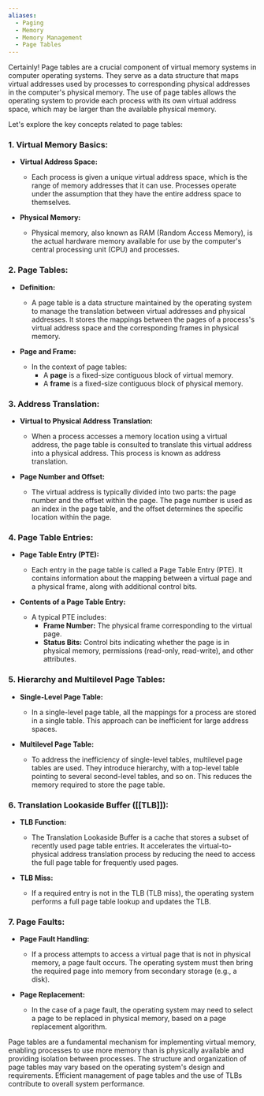 ```yaml
---
aliases:
  - Paging
  - Memory
  - Memory Management
  - Page Tables
---
```

Certainly! Page tables are a crucial component of virtual memory systems in computer operating systems. They serve as a data structure that maps virtual addresses used by processes to corresponding physical addresses in the computer's physical memory. The use of page tables allows the operating system to provide each process with its own virtual address space, which may be larger than the available physical memory.

Let's explore the key concepts related to page tables:

### 1. **Virtual Memory Basics:**

- **Virtual Address Space:**
  - Each process is given a unique virtual address space, which is the range of memory addresses that it can use. Processes operate under the assumption that they have the entire address space to themselves.

- **Physical Memory:**
  - Physical memory, also known as RAM (Random Access Memory), is the actual hardware memory available for use by the computer's central processing unit (CPU) and processes.

### 2. **Page Tables:**

- **Definition:**
  - A page table is a data structure maintained by the operating system to manage the translation between virtual addresses and physical addresses. It stores the mappings between the pages of a process's virtual address space and the corresponding frames in physical memory.

- **Page and Frame:**
  - In the context of page tables:
    - A **page** is a fixed-size contiguous block of virtual memory.
    - A **frame** is a fixed-size contiguous block of physical memory.

### 3. **Address Translation:**

- **Virtual to Physical Address Translation:**
  - When a process accesses a memory location using a virtual address, the page table is consulted to translate this virtual address into a physical address. This process is known as address translation.

- **Page Number and Offset:**
  - The virtual address is typically divided into two parts: the page number and the offset within the page. The page number is used as an index in the page table, and the offset determines the specific location within the page.

### 4. **Page Table Entries:**

- **Page Table Entry (PTE):**
  - Each entry in the page table is called a Page Table Entry (PTE). It contains information about the mapping between a virtual page and a physical frame, along with additional control bits.

- **Contents of a Page Table Entry:**
  - A typical PTE includes:
    - **Frame Number:** The physical frame corresponding to the virtual page.
    - **Status Bits:** Control bits indicating whether the page is in physical memory, permissions (read-only, read-write), and other attributes.

### 5. **Hierarchy and Multilevel Page Tables:**

- **Single-Level Page Table:**
  - In a single-level page table, all the mappings for a process are stored in a single table. This approach can be inefficient for large address spaces.

- **Multilevel Page Table:**
  - To address the inefficiency of single-level tables, multilevel page tables are used. They introduce hierarchy, with a top-level table pointing to several second-level tables, and so on. This reduces the memory required to store the page table.

### 6. **Translation Lookaside Buffer ([[TLB]]):**

- **TLB Function:**
  - The Translation Lookaside Buffer is a cache that stores a subset of recently used page table entries. It accelerates the virtual-to-physical address translation process by reducing the need to access the full page table for frequently used pages.

- **TLB Miss:**
  - If a required entry is not in the TLB (TLB miss), the operating system performs a full page table lookup and updates the TLB.

### 7. **Page Faults:**

- **Page Fault Handling:**
  - If a process attempts to access a virtual page that is not in physical memory, a page fault occurs. The operating system must then bring the required page into memory from secondary storage (e.g., a disk).

- **Page Replacement:**
  - In the case of a page fault, the operating system may need to select a page to be replaced in physical memory, based on a page replacement algorithm.

Page tables are a fundamental mechanism for implementing virtual memory, enabling processes to use more memory than is physically available and providing isolation between processes. The structure and organization of page tables may vary based on the operating system's design and requirements. Efficient management of page tables and the use of TLBs contribute to overall system performance.